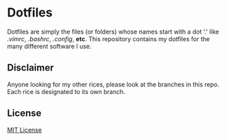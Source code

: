 # Dotfiles

Dotfiles are simply the files (or folders) whose names start with a dot '.' like *.vimrc*, *.bashrc*, *.config*, **etc**. This repository contains my dotfiles for the many different software I use.

## Disclaimer

Anyone looking for my other rices, please look at the branches in this repo. Each rice is designated to its own branch.

## License

[MIT License](./LICENSE.txt)
